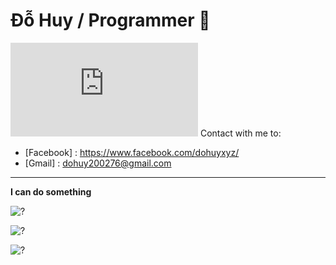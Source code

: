 # Đỗ Huy / Programmer 🐞
![clock](https://dohuygists.github.io/github-time-plugin/github-time-plugin/index.html)
Contact with me to: 
- [Facebook] : https://www.facebook.com/dohuyxyz/
- [Gmail] : dohuy200276@gmail.com
---
**I can do something**

![?](https://github-readme-stats.vercel.app/api/top-langs/?username=DoHuy5360&layout=compact&langs_count=8&theme=dracula)

![?](https://github-readme-stats.vercel.app/api?username=DoHuy5360&show_icons=true&theme=dracula)

![?](https://github-profile-trophy.vercel.app/?username=DoHuy5360&theme=dracula)


